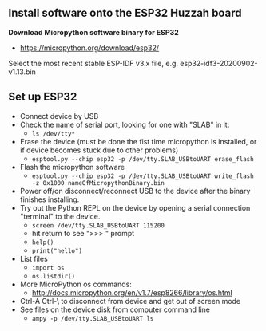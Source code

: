 ## Install software onto the ESP32 Huzzah board

**Download Micropython software binary for ESP32**

-   <https://micropython.org/download/esp32/>

Select the most recent stable ESP-IDF v3.x file, e.g. esp32-idf3-20200902-v1.13.bin

## Set up ESP32

-   Connect device by USB
-   Check the name of serial port, looking for one with "SLAB" in it:
    - ```ls /dev/tty*```
-   Erase the device (must be done the fist time micropython is installed, or if device becomes stuck due to other problems)
    - ```esptool.py --chip esp32 -p /dev/tty.SLAB_USBtoUART erase_flash```
-   Flash the micropython software
    - ```esptool.py --chip esp32 -p /dev/tty.SLAB_USBtoUART write_flash -z 0x1000 nameOfMicropythonBinary.bin```
-   Power off/on disconnect/reconnect USB to the device after the binary finishes installing.
-   Try out the Python REPL on the device by opening a serial connection "terminal" to the device.
    - ```screen /dev/tty.SLAB_USBtoUART 115200```
    - hit return to see ">>> " prompt
    - ```help()```
    - ```print("hello")```
-   List files
    - ```import os```
    - ```os.listdir()```
-   More MicroPython os commands:
    - http://docs.micropython.org/en/v1.7/esp8266/library/os.html
-   Ctrl-A Ctrl-\\ to disconnect from device and get out of screen mode
-   See files on the device disk from computer command line
    - ```ampy -p /dev/tty.SLAB_USBtoUART ls```
